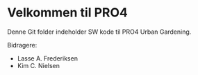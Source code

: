 # Velkommen til PRO4
Denne Git folder indeholder SW kode til PRO4 Urban Gardening.

Bidragere:
- Lasse A. Frederiksen
- Kim C. Nielsen
